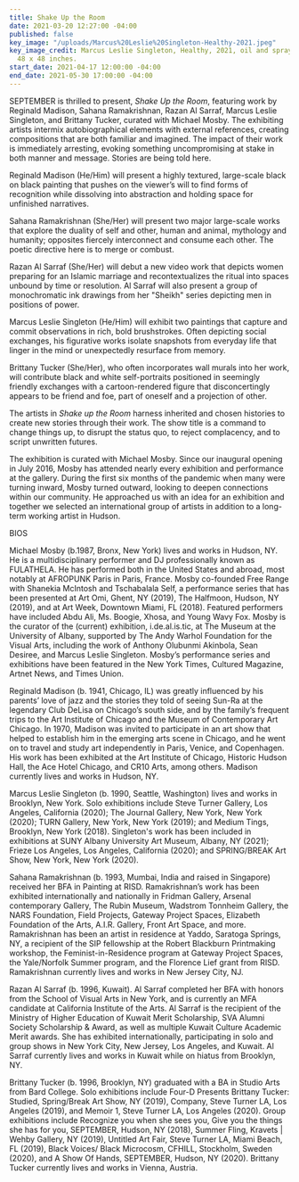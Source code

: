 ```yaml
---
title: Shake Up the Room
date: 2021-03-20 12:27:00 -04:00
published: false
key_image: "/uploads/Marcus%20Leslie%20Singleton-Healthy-2021.jpeg"
key_image_credit: Marcus Leslie Singleton, Healthy, 2021, oil and spray paint on canvas,
  48 x 48 inches.
start_date: 2021-04-17 12:00:00 -04:00
end_date: 2021-05-30 17:00:00 -04:00
---
```


SEPTEMBER is thrilled to present, *Shake Up the Room*, featuring work by Reginald Madison, Sahana Ramakrishnan, Razan Al Sarraf, Marcus Leslie Singleton, and Brittany Tucker, curated with Michael Mosby. The exhibiting artists intermix autobiographical elements with external references, creating compositions that are both familiar and imagined. The impact of their work is immediately arresting, evoking something uncompromising at stake in both manner and message. Stories are being told here.

Reginald Madison (He/Him) will present a highly textured, large-scale black on black painting that pushes on the viewer’s will to find forms of recognition while dissolving into abstraction and holding space for unfinished narratives.

Sahana Ramakrishnan (She/Her) will present two major large-scale works that explore the duality of self and other, human and animal, mythology and humanity; opposites fiercely interconnect and consume each other. The poetic directive here is to merge or combust. 

Razan Al Sarraf (She/Her) will debut a new video work that depicts women preparing for an Islamic marriage and recontextualizes the ritual into spaces unbound by time or resolution. Al Sarraf will also present a group of monochromatic ink drawings from her "Sheikh" series depicting men in positions of power.

Marcus Leslie Singleton (He/Him) will exhibit two paintings that capture and commit observations in rich, bold brushstrokes. Often depicting social exchanges, his figurative works isolate snapshots from everyday life that linger in the mind or unexpectedly resurface from memory.

Brittany Tucker (She/Her), who often incorporates wall murals into her work, will contribute black and white self-portraits positioned in seemingly friendly exchanges with a cartoon-rendered figure that disconcertingly appears to be friend and foe, part of oneself and a projection of other. 

The artists in *Shake up the Room* harness inherited and chosen histories to create new stories through their work. The show title is a command to change things up, to disrupt the status quo, to reject complacency, and to script unwritten futures. 

The exhibition is curated with Michael Mosby. Since our inaugural opening in July 2016, Mosby has attended nearly every exhibition and performance at the gallery. During the first six months of the pandemic when many were turning inward, Mosby turned outward, looking to deepen connections within our community. He approached us with an idea for an exhibition and together we selected an international group of artists in addition to a long-term working artist in Hudson.

BIOS

Michael Mosby (b.1987, Bronx, New York) lives and works in Hudson, NY. He is a multidisciplinary performer and DJ professionally known as FULATHELA. He has performed both in the United States and abroad, most notably at AFROPUNK Paris in Paris, France. Mosby co-founded Free Range with Shanekia McIntosh and Tschabalala Self, a performance series that has been presented at Art Omi, Ghent, NY (2019), The Halfmoon, Hudson, NY (2019), and at Art Week, Downtown Miami, FL (2018). Featured performers have included Abdu Ali, Ms. Boogie, Xhosa, and Young Wavy Fox. Mosby is the curator of the (current) exhibition, i.de.al.is.tic, at The Museum at the University of Albany, supported by The Andy Warhol Foundation for the Visual Arts, including the work of Anthony Olubunmi Akinbola, Sean Desiree, and Marcus Leslie Singleton. Mosby’s performance series and exhibitions have been featured in the New York Times, Cultured Magazine, Artnet News, and Times Union.

Reginald Madison (b. 1941, Chicago, IL) was greatly influenced by his parents’ love of jazz and the stories they told of seeing Sun-Ra at the legendary Club DeLisa on Chicago’s south side, and by the family’s frequent trips to the Art Institute of Chicago and the Museum of Contemporary Art Chicago. In 1970, Madison was invited to participate in an art show that helped to establish him in the emerging arts scene in Chicago, and he went on to travel and study art independently in Paris, Venice, and Copenhagen. His work has been exhibited at the Art Institute of Chicago, Historic Hudson Hall, the Ace Hotel Chicago, and CR10 Arts, among others. Madison currently lives and works in Hudson, NY.

Marcus Leslie Singleton (b. 1990, Seattle, Washington) lives and works in Brooklyn, New York. Solo exhibitions include Steve Turner Gallery, Los Angeles, California (2020); The Journal Gallery, New York, New York (2020); TURN Gallery, New York, New York (2019); and Medium Tings, Brooklyn, New York (2018). Singleton's work has been included in exhibitions at SUNY Albany University Art Museum, Albany, NY (2021); Frieze Los Angeles, Los Angeles, California (2020); and SPRING/BREAK Art Show, New York, New York (2020).

Sahana Ramakrishnan (b. 1993, Mumbai, India and raised in Singapore) received her BFA in Painting at RISD. Ramakrishnan’s work has been exhibited internationally and nationally in Fridman Gallery, Arsenal contemporary Gallery, The Rubin Museum, Wadstrom Tonnheim Gallery, the NARS Foundation, Field Projects, Gateway Project Spaces, Elizabeth Foundation of the Arts, A.I.R. Gallery, Front Art Space, and more. Ramakrishnan has been an artist in residence at Yaddo, Saratoga Springs, NY, a recipient of the SIP fellowship at the Robert Blackburn Printmaking workshop, the Feminist-in-Residence program at Gateway Project Spaces, the Yale/Norfolk Summer program, and the Florence Lief grant from RISD. Ramakrishnan currently lives and works in New Jersey City, NJ.

Razan Al Sarraf (b. 1996, Kuwait). Al Sarraf completed her BFA with honors from the School of Visual Arts in New York, and is currently an MFA candidate at California Institute of the Arts. Al Sarraf is the recipient of the Ministry of Higher Education of Kuwait Merit Scholarship, SVA Alumni Society Scholarship & Award, as well as multiple Kuwait Culture Academic Merit awards. She has exhibited internationally, participating in solo and group shows in New York City, New Jersey, Los Angeles, and Kuwait. Al Sarraf currently lives and works in Kuwait while on hiatus from Brooklyn, NY.

Brittany Tucker (b. 1996, Brooklyn, NY) graduated with a BA in Studio Arts from Bard College. Solo exhibitions include Four-D Presents Brittany Tucker: Studied, Spring/Break Art Show, NY (2019), Company, Steve Turner LA, Los Angeles (2019), and Memoir 1, Steve Turner LA, Los Angeles (2020). Group exhibitions include Recognize you when she sees you, Give you the things she has for you, SEPTEMBER, Hudson, NY (2018), Summer Fling, Kravets | Wehby Gallery, NY (2019), Untitled Art Fair, Steve Turner LA, Miami Beach, FL (2019), Black Voices/ Black Microcosm, CFHILL, Stockholm, Sweden (2020), and A Show Of Hands, SEPTEMBER, Hudson, NY (2020). Brittany Tucker currently lives and works in Vienna, Austria. 

